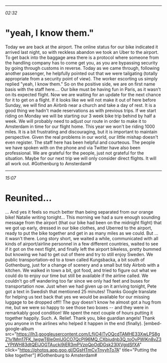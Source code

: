 ********
*02:32*

# "yeah, I know them."
Today we are back at the airport. The online status for our bike indicated it arrived last night, so with reckless abandon we took an Uber to the airport. To get back into the baggage area there is a protocol where someone from the handling company has to come get you, as you are bypassing security by going through customs in reverse. Today as we came through, following another passenger, he helpfully pointed out that we were tailgating (totally appropriate from a security point of view). The worker escorting us simply replied "yeah, I know them." So on the positive side, we are on first name basis with the staff here.... Our bike must be having fun in Paris, as it wasn't on its expected flight. Now we are waiting for an update for the next chance for it to get on a flight. If it looks like we will not make it out of here before Sunday, we will find an Airbnb near a church and take a day of rest. It is a good thing we hadn't made reservations as with previous trips. If we start riding on Monday we will be starting our 3 week bike trip behind by half a week. We will probably need to adjust our route in order to make it to Amsterdam in time for our flight home. This year we won't be riding 1000 miles. It is a bit frustrating and discouraging, but it is important to maintain perspective. Given the real problems in our world, our little mishap doesn't even register. The staff here has been helpful and courteous. The people we have spoken with on the phone and via Twitter have also been professional. We are grateful for the people, just not grateful for the situation. Maybe for our next trip we will only consider direct flights. It will all work out.
#Gothenburg to Amsterdam#


********
*15:07*

# Reunited...
... And yes it feels so much better than being separated from our orange bike! Natalie writing tonight... This morning we had a sure enough sounding message from the airport (that our bike had been on the midnight flight) that we got up early, dressed in our bike clothes, and Uberred to the airport, ready to put the bike together and get in as many miles as we could. But ... it wasn't there. Long story short, we waited a while, communicated with all kinds of airport/airline personnel in a few different countries, waited to see if it got on the next flight, and finally left the airport bikeless, pretty bummed but knowing we had to get out of there and try to still enjoy Sweden. We public transportation-ed to a town called Kungsbacka, a bit south of Gothenburg, just for a change of scenery and a small but tidy Airbnb with a kitchen. We walked in town a bit, got food, and tried to figure out what we could do to enjoy our time but still be available if the airline called. We couldn't go off wandering too far since we only had feet and buses for transportation now. Just when we had given up on it arriving tonight, Pete got a text in Swedish that mentioned 25 minutes! Thanks Google translate for helping us text back that yes we would be available for our missing luggage to be dropped off!! The guy doesn't know he almost got a hug from me, but we were so happy to see those two boxes -- and they were in remarkably good condition! We spent the next couple of hours putting it together happily. Such. A. Relief. Thank you, bike guardian angels! Thank you anyone in the airlines who helped it happen in the end (finally). [embed-google-album src="https://lh3.googleusercontent.com/LfIjO4ITvOQcdTAMHE33XwLPS8gZ1v1Mm17FK_lwgwT6Ie0mIJGCO7QcPl96MQ_CXbiudnb3Q_toOyPWlKn8vZ3_YPtWH83dtQEIJOGTAucki9jER3mPVzpQpOdDGsk23IXVgidSfXA" click="https://photos.app.goo.gl/DGsHTmCvTnyyhTo7A" title="Putting the bike together"]
#Gothenburg to Amsterdam#